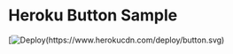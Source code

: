 # Heroku Button Sample

[![Deploy(https://www.herokucdn.com/deploy/button.svg)](https://heroku.com/deploy?template=https://github.com/tabesfdc/phpinfo)
